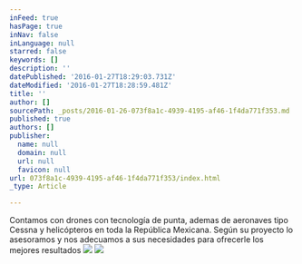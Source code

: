 ```yaml
---
inFeed: true
hasPage: true
inNav: false
inLanguage: null
starred: false
keywords: []
description: ''
datePublished: '2016-01-27T18:29:03.731Z'
dateModified: '2016-01-27T18:28:59.481Z'
title: ''
author: []
sourcePath: _posts/2016-01-26-073f8a1c-4939-4195-af46-1f4da771f353.md
published: true
authors: []
publisher:
  name: null
  domain: null
  url: null
  favicon: null
url: 073f8a1c-4939-4195-af46-1f4da771f353/index.html
_type: Article

---
```

Contamos con drones con tecnología de punta, ademas de aeronaves tipo Cessna y helicópteros en toda la República Mexicana. Según su proyecto lo asesoramos y nos adecuamos a sus necesidades para ofrecerle los mejores resultados
![](https://s3-us-west-2.amazonaws.com/the-grid-img/p/e841170e9c8b6d418c00803e9a0a319d3bf58c7a.png)
![](https://s3-us-west-2.amazonaws.com/the-grid-img/p/9e8daabc86ab71db53e3e9d0679463a9cd94a618.png)